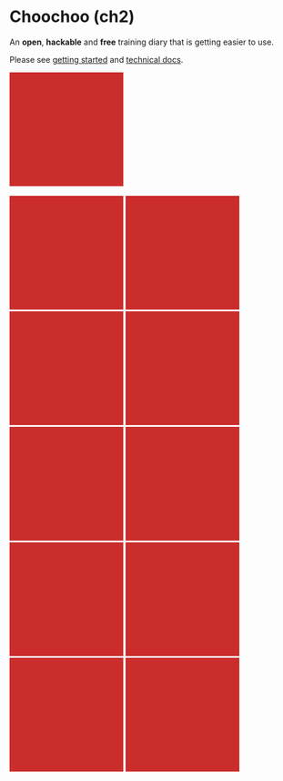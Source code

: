 
# Choochoo (ch2)

An **open**, **hackable** and **free** training diary that is getting
easier to use.

Please see [getting started](https://andrewcooke.github.io/choochoo/)
and [technical
docs](https://andrewcooke.github.io/choochoo/technical).

[![text here](docs/square.png)](docs/index.md)

![](docs/square.png)
![](docs/square.png)
![](docs/square.png)
![](docs/square.png)
![](docs/square.png)
![](docs/square.png)
![](docs/square.png)
![](docs/square.png)
![](docs/square.png)
![](docs/square.png)
